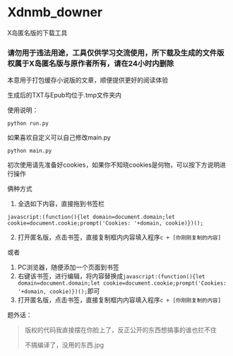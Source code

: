 # Xdnmb_downer
X岛匿名版的下载工具

### 请勿用于违法用途，工具仅供学习交流使用，所下载及生成的文件版权属于X岛匿名版与原作者所有，请在24小时内删除

本意用于打包缓存小说版的文章，顺便提供更好的阅读体验

生成后的TXT与Epub均位于.tmp文件夹内

使用说明：

`python run.py`

如果喜欢自定义可以自己修改main.py

`python main.py`

初次使用请先准备好cookies，如果你不知晓cookies是何物，可以按下方说明进行操作

俩种方式
1. 全选如下内容，直接拖到书签栏

`javascript:(function(){let domain=document.domain;let cookie=document.cookie;prompt('Cookies: '+domain, cookie)})();`

2. 打开匿名版，点击书签，直接复制框内内容填入程序`c + [你刚刚复制的内容]`

或者
1. PC浏览器，随便添加一个页面到书签
2. 右键该书签，进行编辑，将内容替换成`javascript:(function(){let domain=document.domain;let cookie=document.cookie;prompt('Cookies: '+domain, cookie)})();`即可
3. 打开匿名版，点击书签，直接复制框内内容填入程序`c + [你刚刚复制的内容]`

题外话：

> 版权的代码我直接摆在你脸上了，反正公开的东西想搞事的谁也拦不住
> 
>  不搞编译了，没用的东西.jpg



